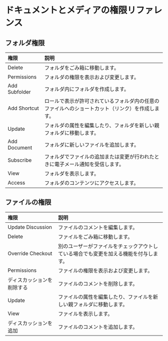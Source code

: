 # ドキュメントとメディアの権限リファレンス

<a name="フォルダ権限" />

## フォルダ権限

| 権限            | 説明                                               |
| :--- | :--- |
| Delete        | フォルダをごみ箱に移動します。                                  |
| Permissions   | フォルダの権限を表示および変更します。                              |
| Add Subfolder | フォルダ内にフォルダを作成します。                                |
| Add Shortcut  | ロールで表示が許可されているフォルダ内の任意のファイルへのショートカット（リンク）を作成します。 |
| Update        | フォルダの属性を編集したり、フォルダを新しい親フォルダに移動します。               |
| Add Document  | フォルダに新しいファイルを追加します。                              |
| Subscribe     | フォルダでファイルの追加または変更が行われたときに電子メール通知を受信します。          |
| View          | フォルダを表示します。                                      |
| Access        | フォルダのコンテンツにアクセスします。                              |

<a name="ファイルの権限" />

## ファイルの権限

| 権限                | 説明                                         |
| :--- | :--- |
| Update Discussion | ファイルのコメントを編集します。                           |
| Delete            | ファイルをごみ箱に移動します。                            |
| Override Checkout | 別のユーザーがファイルをチェックアウトしている場合でも変更を加える機能を付与します。 |
| Permissions       | ファイルの権限を表示および変更します。                        |
| ディスカッションを削除する     | ファイルのコメントを削除します。                           |
| Update            | ファイルの属性を編集したり、ファイルを新しい親フォルダに移動します。         |
| View              | ファイルを表示します。                                |
| ディスカッションを追加       | ファイルのコメントを追加します。                           |
